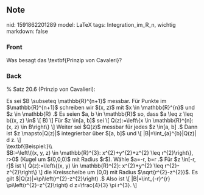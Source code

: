 ## Note
nid: 1591862201289
model: LaTeX
tags: Integration_im_R_n, wichtig
markdown: false

### Front
Was besagt das \textbf{Prinzip von Cavaleri}?

### Back
% Satz 20.6 (Prinzip von Cavalieri):
<div>
  Es sei $B \subseteq \mathbb{R}^{n+1}$ messbar. Für Punkte im
  $\mathbb{R}^{n+1}$ schreiben wir $(x, z)$ mit $x \in
  \mathbb{R}^{n}$ und $z \in \mathbb{R} .$ Es seien $a, b \in
  \mathbb{R}$ so, dass $a \leq z \leq b((x, z) \in$ \[ B) \] Für $z
  \in[a, b]$ sei \[ Q(z):=\left\{x \in \mathbb{R}^{n}:(x, z) \in
  B\right\} \] Weiter sei $Q(z)$ messbar für jedes $z \in[a, b] .$
  Dann ist $z \mapsto|Q(z)|$ integrierbar über $[a, b]$ und \[
  |B|=\int_{a}^{b}|Q(z)| d z. \]
</div>
<div>
  \textbf{Beispiel:}\\
</div>
<div>
  $B:=\left\{(x, y, z) \in \mathbb{R}^{3}: x^{2}+y^{2}+z^{2} \leq
  r^{2}\right\}, r>0$ (Kugel um $(0,0,0)$ mit Radius $r$). Wähle
  $a=-r, b=r .$ Für $z \in[-r, r]$ ist \[ Q(z):=\left\{(x, y) \in
  \mathbb{R}^{2}: x^{2}+y^{2} \leq r^{2}-z^{2}\right\} \] die
  Kreisscheibe um (0,0) mit Radius $\sqrt{r^{2}-z^{2}}$. Es gilt
  $|Q(z)|=\pi\left(r^{2}-z^{2}\right) .$ Also ist \[
  |B|=\int_{-r}^{r} \pi\left(r^{2}-z^{2}\right) d z=\frac{4}{3} \pi
  r^{3}. \]
</div>
